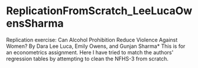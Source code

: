 # ReplicationFromScratch_LeeLucaOwensSharma
 Replication exercise: Can Alcohol Prohibition Reduce Violence Against Women? By Dara Lee Luca, Emily Owens, and Gunjan Sharma*
This is for an econometrics assignment. Here I have tried to match the authors' regression tables by attempting to clean the NFHS-3 from scratch.
